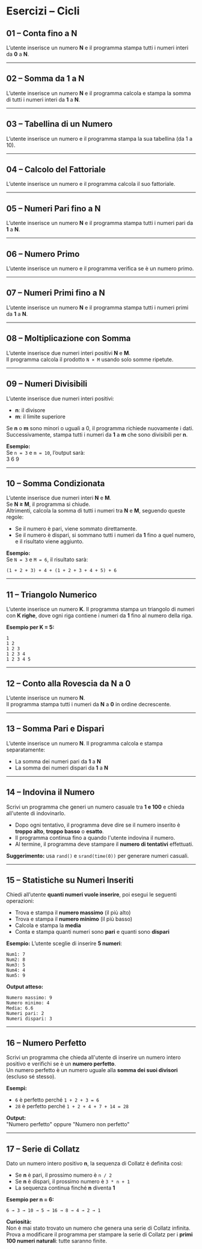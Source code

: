 # Esercizi – Cicli

## 01 – Conta fino a N
L’utente inserisce un numero **N** e il programma stampa tutti i numeri interi da **0** a **N**.

---

## 02 – Somma da 1 a N
L’utente inserisce un numero **N** e il programma calcola e stampa la somma di tutti i numeri interi da **1** a **N**.

---

## 03 – Tabellina di un Numero
L’utente inserisce un numero e il programma stampa la sua tabellina (da 1 a 10).

---

## 04 – Calcolo del Fattoriale
L’utente inserisce un numero e il programma calcola il suo fattoriale.

---

## 05 – Numeri Pari fino a N
L’utente inserisce un numero **N** e il programma stampa tutti i numeri pari da **1** a **N**.

---

## 06 – Numero Primo
L’utente inserisce un numero e il programma verifica se è un numero primo.

---

## 07 – Numeri Primi fino a N
L’utente inserisce un numero **N** e il programma stampa tutti i numeri primi da **1** a **N**.

---

## 08 – Moltiplicazione con Somma
L’utente inserisce due numeri interi positivi **N** e **M**.  
Il programma calcola il prodotto `N × M` usando solo somme ripetute.

---

## 09 – Numeri Divisibili
L’utente inserisce due numeri interi positivi:
- **n**: il divisore
- **m**: il limite superiore

Se **n** o **m** sono minori o uguali a 0, il programma richiede nuovamente i dati.  
Successivamente, stampa tutti i numeri da **1** a **m** che sono divisibili per **n**.

**Esempio:**  
Se `n = 3` e `m = 10`, l’output sarà:  
3 6 9

---

## 10 – Somma Condizionata
L’utente inserisce due numeri interi **N** e **M**.  
Se **N ≥ M**, il programma si chiude.  
Altrimenti, calcola la somma di tutti i numeri tra **N** e **M**, seguendo queste regole:
- Se il numero è pari, viene sommato direttamente.
- Se il numero è dispari, si sommano tutti i numeri da **1** fino a quel numero, e il risultato viene aggiunto.

**Esempio:**  
Se `N = 3` e `M = 6`, il risultato sarà:  
```
(1 + 2 + 3) + 4 + (1 + 2 + 3 + 4 + 5) + 6
```

---

## 11 – Triangolo Numerico
L’utente inserisce un numero **K**. Il programma stampa un triangolo di numeri con **K righe**, dove ogni riga contiene i numeri da **1** fino al numero della riga.

**Esempio per K = 5:**
```
1
1 2
1 2 3
1 2 3 4
1 2 3 4 5
```

---

## 12 – Conto alla Rovescia da N a 0
L’utente inserisce un numero **N**.  
Il programma stampa tutti i numeri da **N** a **0** in ordine decrescente.

---

## 13 – Somma Pari e Dispari
L’utente inserisce un numero **N**. Il programma calcola e stampa separatamente:
- La somma dei numeri pari da **1** a **N**
- La somma dei numeri dispari da **1** a **N**

---

## 14 – Indovina il Numero 
Scrivi un programma che generi un numero casuale tra **1 e 100** e chieda all'utente di indovinarlo.

- Dopo ogni tentativo, il programma deve dire se il numero inserito è **troppo alto**, **troppo basso** o **esatto**.
- Il programma continua fino a quando l'utente indovina il numero.
- Al termine, il programma deve stampare il **numero di tentativi** effettuati.

**Suggerimento:** usa `rand()` e `srand(time(0))` per generare numeri casuali.

---

## 15 – Statistiche su Numeri Inseriti

Chiedi all’utente **quanti numeri vuole inserire**, poi esegui le seguenti operazioni:

- Trova e stampa il **numero massimo** (il più alto)
- Trova e stampa il **numero minimo** (il più basso)
- Calcola e stampa la **media**
- Conta e stampa quanti numeri sono **pari** e quanti sono **dispari**

**Esempio:**
L’utente sceglie di inserire **5 numeri**:
```
Num1: 7
Num2: 8
Num3: 5
Num4: 4
Num5: 9
```
**Output atteso:**
```
Numero massimo: 9
Numero minimo: 4
Media: 6.6
Numeri pari: 2
Numeri dispari: 3
```

---

## 16 – Numero Perfetto
Scrivi un programma che chieda all'utente di inserire un numero intero positivo e verifichi se è un **numero perfetto**.  
Un numero perfetto è un numero uguale alla **somma dei suoi divisori** (escluso sé stesso).

**Esempi:**
- `6` è perfetto perché `1 + 2 + 3 = 6`
- `28` è perfetto perché `1 + 2 + 4 + 7 + 14 = 28`

**Output:**  
"Numero perfetto" oppure "Numero non perfetto"

---

## 17 – Serie di Collatz
Dato un numero intero positivo **n**, la sequenza di Collatz è definita così:
- Se **n** è pari, il prossimo numero è `n / 2`
- Se **n** è dispari, il prossimo numero è `3 * n + 1`
- La sequenza continua finché **n** diventa **1**

**Esempio per n = 6:**
```
6 → 3 → 10 → 5 → 16 → 8 → 4 → 2 → 1
```
**Curiosità:**  
Non è mai stato trovato un numero che genera una serie di Collatz infinita.  
Prova a modificare il programma per stampare la serie di Collatz per i **primi 100 numeri naturali**: tutte saranno finite.
